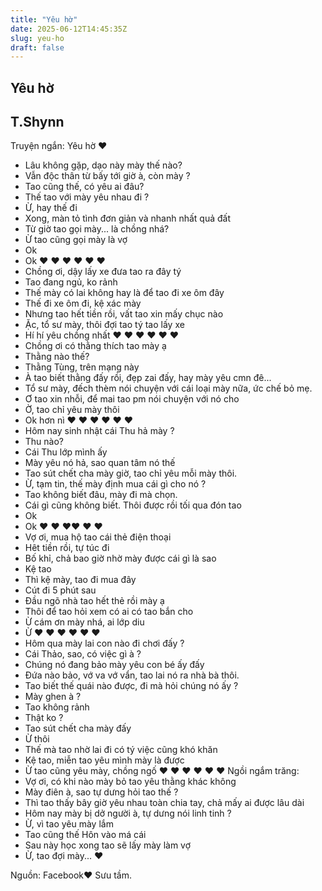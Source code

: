 ```yaml
---
title: "Yêu hờ"
date: 2025-06-12T14:45:35Z
slug: yeu-ho
draft: false
---
```


## Yêu hờ

## T.Shynn

Truyện ngắn: Yêu hờ ♥
 
- Lâu không gặp, dạo này mày thế nào? 
- Vẫn độc thân từ bấy tới giờ à, còn mày ? 
- Tao cũng thế, có yêu ai đâu? 
- Thế tao với mày yêu nhau đi ?
- Ừ, hay thế đi
- Xong, màn tỏ tình đơn giản và nhanh nhất quả đất 
- Từ giờ tao gọi mày... là chồng nhá? 
- Ừ tao cũng gọi mày là vợ 
- Ok
- Ok
♥ ♥ ♥ ♥ ♥ ♥
- Chồng ơi, dậy lấy xe đưa tao ra đây tý
- Tao đang ngủ, ko rảnh
- Thế mày có lai không hay là để tao đi xe ôm đây 
- Thế đi xe ôm đi, kệ xác mày
- Nhưng tao hết tiền rồi, vất tao xin mấy chục nào 
- Ặc, tổ sư mày, thôi đợi tao tý tao lấy xe
- Hí hí yêu chồng nhất
♥ ♥ ♥ ♥ ♥ ♥
- Chồng ơi có thằng thích tao mày ạ 
- Thằng nào thế?
- Thằng Tùng, trên mạng này 
- À tao biết thằng đấy rồi, đẹp zai đấy, hay mày yêu cmn đê...
- Tổ sư mày, đếch thèm nói chuyện với cái loại mày nữa, ức chế bỏ mẹ.
- Ơ tao xin nhỗi, để mai tao pm nói chuyện với nó cho 
- Ờ, tao chỉ yêu mày thôi 
- Ok hơn nì
♥ ♥ ♥ ♥ ♥ ♥
- Hôm nay sinh nhật cái Thu hả mày ?
- Thu nào?
- Cái Thu lớp mình ấy
- Mày yêu nó hả, sao quan tâm nó thế
- Tao sút chết cha mày giờ, tao chỉ yêu mỗi mày thôi.
- Ừ, tạm tin, thế mày định mua cái gì cho nó ? 
- Tao không biết đâu, mày đi mà chọn. 
- Cái gì cũng không biết. 
Thôi được rồi tối qua đón tao
- Ok
- Ok
♥ ♥ ♥♥ ♥ ♥
- Vợ ơi, mua hộ tao cái thẻ điện
thoại
- Hêt tiền rồi, tự túc đi
- Bố khỉ, chả bao giờ nhờ mày
được cái gì là sao
- Kệ tao 
- Thì kệ mày, tao đi mua đây
- Cút đi 5 phút sau
- Đầu ngõ nhà tao hết thẻ rồi mày ạ 
- Thôi để tao hỏi xem có ai có tao bắn cho
- Ừ cám ơn mày nhá, ai lớp diu
- Ừ
♥ ♥ ♥ ♥ ♥ ♥
- Hôm qua mày lai con nào đi chơi đấy ?
- Cái Thảo, sao, có việc gì à ? 
- Chúng nó đang bảo mày yêu con bé ấy đấy
- Đứa nào bảo, vớ va vớ vẩn, tao lai nó ra nhà bà thôi.
- Tao biết thế quái nào được, đi mà hỏi chúng nó ấy ?
- Mày ghen à ?
- Tao không rảnh 
- Thật ko ? 
- Tao sút chết cha mày đấy
- Ừ thôi 
- Thế mà tao nhờ lai đi có tý việc cũng khó khăn
- Kệ tao, miễn tao yêu mình mày là được
- Ừ tao cũng yêu mày, chồng ngố
♥ ♥ ♥ ♥ ♥ ♥
Ngồi ngắm trăng:
- Vợ ơi, có khi nào mày bỏ tao yêu thằng khác không 
- Mày điên à, sao tự dưng hỏi tao thế ?
- Thì tao thấy bây giờ yêu nhau toàn chia tay, chả mấy ai được lâu dài 
- Hôm nay mày bị dở người à, tự dưng nói linh tinh ?
- Ừ, vì tao yêu mày lắm
- Tao cũng thế Hôn vào má cái
- Sau này học xong tao sẽ lấy mày làm vợ
- Ừ, tao đợi mày... ♥
 
 
 
Nguồn: Facebook♥ Sưu tầm.